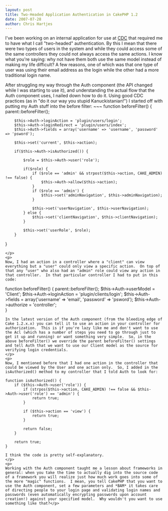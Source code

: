 ```yaml
---
layout: post
title: Two-Headed Application Authentication in CakePHP 1.2
date: 2007-07-28
author: Chris Hartjes
---
```

<p>I've been working on an internal application for use at <a href="http://www.cakedevelopment.com">CDC</a> that required me to have what I call "two-headed" authentication.  By this I mean that there were two types of users in the system and while they could access some of the same controllers they could not always access the same actions.  I know what you're saying:  why not have them both use the same model instead of making my life difficult?  A few reasons, one of which was that one type of user was using their email address as the login while the other had a more traditional login name.</p>
<p>
After struggling my way through the Auth component (the API changed while I was starting to use it), and understanding the actual flow that the Auth component uses, I nailed down how to do it.  Using good CDC practices (as in "do it our way you stupid Kanuckistanian!") I started off with putting my Auth stuff into the before filter:
~~~
function beforeFilter() {
        parent::beforeFilter();
               
        $this->Auth->loginAction = 'plugin/users/login';
        $this->Auth->loginRedirect = 'plugin/users/index';
        $this->Auth->fields = array('username' => 'username', 'password' => 'psword');
        
        $this->set('current', $this->action);
        
        if($this->Auth->isAuthorized()) {
        	
        	$role = $this->Auth->user('role');
        	
        	if($role) {
		        if ($role == 'admin' && strpost($this->action, CAKE_ADMIN) !== false) {
		            $this->Auth->allow($this->action);
		        }        
		        if ($role == 'admin') {
		            $this->set('adminNavigation', $this->adminNavigation);
		        }
		        
	            $this->set('userNavigation', $this->userNavigation);
        	} else {
        		$this->set('clientNavigation', $this->clientNavigation);	
        	}
        	
        	$this->set('userRole', $role);
        }
 }
~~~
</p>
<p>
Now, I had an action in a controller where a "client" can view everything but a "user" could only view a specific action.  On top of that any "user" who also had an "admin" role could view any action in that controller.  In that particular controller I had to put in this code:
~~~
function beforeFilter() {
        parent::beforeFilter();
        $this->Auth->userModel = 'Client';
        $this->Auth->loginAction = 'plugin/clients/login';
        $this->Auth->fields = array('username' => 'email', 'password' => 'psword');
        $this->Auth->authorize = 'controller';        
}
~~~
In the latest version of the Auth component (from the bleeding edge of Cake 1.2.x.x) you can tell it to use an action in your controller for authorization.  This is if you're lazy like me and don't want to use the Acl (which has a number of steps you need to go through just to get it up and running) or want something very simple.  So, in the above beforeFilter() we override the parent beforeFilter() settings and tell Auth that we want to use our Client model as the source for verifying login credentials.
</p>
<p>
Now, I mentioned before that I had one action in the controller that could be viewed by the User and one action only.  So, I added in the isAuthorized() method to my controller that I told Auth to look for:
~~~
    function isAuthorized() {
        if ($this->Auth->user('role')) {
            if (strpos($this->action, CAKE_ADMIN) !== false && $this->Auth->user('role') == 'admin') {
                return true;
            }
            
            if ($this->action == 'view') {
                return true;
            }
            
            return false;
        }
        
        return true;
    }
~~~
I think the code is pretty self-explanatory.
</p>
<p>
Working with the Auth component taught me a lesson about frameworks in general: when you take the time to actually dig into the source code of a framework you will realize just how much work goes into some of the more "magic" functions.  I mean, you tell CakePHP that you want to use the Auth component, set a few parameters and *BAM* it takes care of directing people to your login page and validating login names and passwords (even automatically encrypting passwords upon account creation!) against your specified model.  Why wouldn't you want to use something like that?</p>
